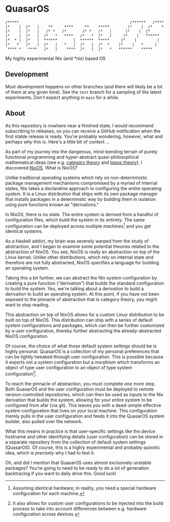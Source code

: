 # QuasarOS

    /*****                                                 /******   /****  
    |*    |  |*   |    **     ****     **    *****        |*    |  /*    * 
    |*    |  |*   |   /* *   /*       /* *   |*   |      |*    |  |*       
    |*    |  |*   |  /*   *   ****   /*   *  |*   /     |*    |   ****** 
    |*  * |  |*   |  ******       |  ******  *****     |*    |         | 
    |*   *   |*   |  |*   |   *   |  |*   |  |*  *    |*    |   *     | 
     **** *   ****   |*   |    ****  |*   |  |*   *   ******    *****

My highly experimental Nix (and *nix) based OS

## Development

Most development happens on other branches (and there will likely be a lot of them at any given time). See the `test` branch for a sampling of the latest experiments. Don't expect anything in `main` for a while.

## About

As this repository is nowhere near a finished state, I would recommend subscribing to releases, so you can receive a GitHub notification when the first stable release is ready. You're probably wondering, however, what and perhaps *why* this is. Here's a little bit of context …

As part of my journey into the dangerous, mind-bending terrain of purely functional programming and hyper-abstract quasi-philosophical mathematical ideas (see e.g. [category theory](https://en.wikipedia.org/wiki/Category_theory) and [topos theory](https://en.wikipedia.org/wiki/Topos)), I discovered [NixOS](https://nixos.org/). What is NixOS?

Unlike traditional operating systems which rely on non-deterministic package management mechanisms compromised by a myriad of internal states, Nix takes a declarative approach to configuring the entire operating system. It is a Linux distribution that ships with its own package manager that installs packages in a determinstic way by building them in isolation using pure functions known as "derivations."

In NixOS, there is no state. The entire system is derived from a handful of configuration files, which build the system in its entirety. The same configuration can be deployed across multiple machines[^1] and you get identical systems.

As a Haskell addict, my brain was severely warped from the study of abstraction, and I began to examine some potential theories related to the abstraction of NixOS. You see, NixOS is really an abstraction on top of the Linux kernel. Unlike other distributions, which rely on internal state and therefore are not fully abstracted, NixOS specifies a language for building an operating system.

Taking this a bit further, we can abstract the Nix system configuration by creating a pure function ("derivation") that builds the standard configuration to build the system. Yes, we're talking about a derivation to build a derivation to build an operating system. At this point, if you have not been exposed to the pinnacle of abstraction that is category theory, you might want to stop reading.

This abstraction on top of NixOS allows for a custom Linux distribution to be built on top of NixOS. This distribution can ship with a series of default system configurations and packages, which can then be further customized by a user configuration, thereby further abstracting the already-abstracted NixOS configuration.

Of course, the choice of what those default system settings should be is highly personal. QuasarOS is a collection of my personal preferences that can be lightly tweaked through user configuration. This is possible because it exports not a system configuration but a morphism which transforms an object of type user configuration to an object of type system configuration[^2].

To reach the pinnacle of abstraction, you must complete one more step. Both QuasarOS and the user configuration must be deployed to remote version-controlled repositories, which can then be used as inputs to the Nix derivation that builds the system, allowing for your entire system to be configured from afar (via git). This leaves you with a dead-simple effective system configuration that lives on your local machine. This configuration merely pulls in the user configuration and feeds it into the QuasarOS system builder, also pulled over the network.

What this means in practice is that user-specific settings like the device hostname and other identifying details (user configuration) can be stored in a separate repository from the collection of default system settings (QuasarOS). Of course, this is a highly experimental and probably quixotic idea, which is precisely why I had to test it.

Oh, and did I mention that QuasarOS uses almost exclusively unstable packages? You're going to need to be ready to do a lot of generation backtracing if you want to daily drive this. Good luck!

[^1]: Assuming identical hardware; in reality, you need a special hardware configuration for each machine.

[^2]: It also allows for custom user configurations to be injected into the build process to take into account differences between e.g. hardware configuration across devices.
